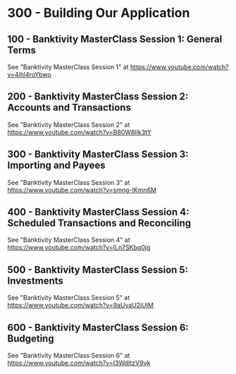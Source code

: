 # 300 - Building Our Application

## 100 - Banktivity MasterClass Session 1: General Terms

See "Banktivity MasterClass Session 1" at https://www.youtube.com/watch?v=4ihl4roYbwo

## 200 - Banktivity MasterClass Session 2: Accounts and Transactions

See "Banktivity MasterClass Session 2" at https://www.youtube.com/watch?v=B80W8Ilk3tY

## 300 - Banktivity MasterClass Session 3: Importing and Payees

See "Banktivity MasterClass Session 3" at https://www.youtube.com/watch?v=smng-IKmn6M

## 400 - Banktivity MasterClass Session 4: Scheduled Transactions and Reconciling

See "Banktivity MasterClass Session 4" at https://www.youtube.com/watch?v=ILn7SKbq0jg

## 500 - Banktivity MasterClass Session 5: Investments

See "Banktivity MasterClass Session 5" at https://www.youtube.com/watch?v=9aUyaU2iUjM

## 600 - Banktivity MasterClass Session 6: Budgeting

See "Banktivity MasterClass Session 6" at https://www.youtube.com/watch?v=I3WdItzV9vk
